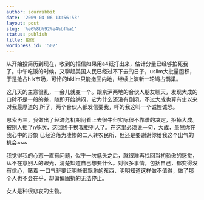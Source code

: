 ```yaml
---
author: sourrabbit
date: '2009-04-06 13:56:53'
layout: post
slug: '%e6%8b%92%e4%bf%a1'
status: publish
title: 拒信
wordpress_id: '502'
---
```


从开始投简历到现在，收到的拒信如果用a4纸打出来，估计分量已经够拍死我了。中午吃饭的时候，又聊起美国人民已经过不下去的日子，usllm大批量囤积，于是抢占h
k市场，可怜的hkllm只能撤回内地，继续上演新一轮鸠占鹊巢。

这几天的主意很乱，一会儿就变一个。跟京沪两地的合伙人朋友聊天，发现大成的口碑不是一般的差，随即开始纳闷，它为什么还没有倒闭。不过大成也算有史以来对我最厚道的
所了，两个合伙人都发信要我，吓的我这叫一个诚惶诚恐。

思索再三，我做出了经济危机期间看上去很牛但实际很不靠谱的决定，拒掉大成。被别人拒了n多次，这回终于换我拒别人了。在这里必须说一句，大成，虽然你在我心中的形象
已经沦落为凄惨的二人转农民所，但还是要谢谢你给我这个出气的机会~~~

我觉得我的心态一直有问题，似乎一次低头之后，就很难再找回当初骄傲的感觉，从不在意别人的眼光，清楚知道自己想要什么。对很多事情，包括自己，都变得没有信心，赌着
一口气非要证明些很飘渺的东西，明明知道这样做不值得，做了那个人也不会在乎，却偏偏固执的无法停止。

女人是种很悲哀的生物。

